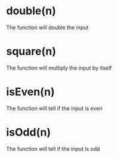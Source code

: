 # double(n)
The function will double the input

# square(n)
The function will multiply the input by itself

# isEven(n)
The function will tell if the input is even

# isOdd(n)
The function will tell if the input is odd